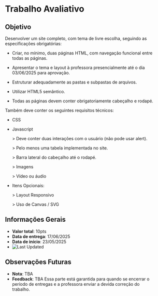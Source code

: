 # Trabalho Avaliativo
## Objetivo

Desenvolver um site completo, com tema de livre escolha, seguindo as especificações obrigatórias:

* Criar, no mínimo, duas páginas HTML, com navegação funcional entre todas as páginas.

* Apresentar o tema e layout à professora presencialmente até o dia 03/06/2025 para aprovação.

* Estruturar adequadamente as pastas e subpastas de arquivos.

* Utilizar HTML5 semântico.

* Todas as páginas devem conter obrigatoriamente cabeçalho e rodapé.


Também deve conter os seguintes requisitos técnicos:

* CSS

* Javascript

     \> Deve conter duas interações com o usuário (não pode usar alert).

     \> Pelo menos uma tabela implementada no site.

     \> Barra lateral do cabeçalho até o rodapé.

     \> Imagens

     \> Vídeo ou áudio

* Itens Opcionais:

     \> Layout Responsivo

     \> Uso de Canvas / SVG

## Informações Gerais

- **Valor total**: 10pts
- **Data de entrega**: 17/06/2025
- **Data de início**: 23/05/2025
- ![Last Updated](https://img.shields.io/github/last-commit/minesweeper1989/AV2-CAW)

## Observações Futuras
- **Nota**: TBA
- **Feedback**: TBA
Essa parte está garantida para quando se encerrar o período de entregas e a professora enviar a devida correção do trabalho.
